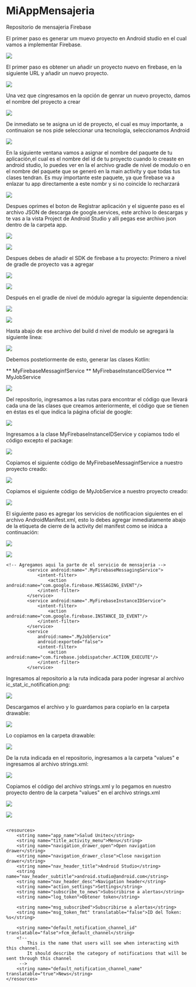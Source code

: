 # MiAppMensajeria
Repositorio de mensajeria Firebase

El primer paso es generar um muevo proyecto en Android studio en el cual vamos a implementar Firebase.

![](.README_images/26a0f75c.png)

El primer paso es obtener un añadir un proyecto nuevo en firebase, en la siguiente URL y añadir un nuevo proyecto.

![](.README_images/d0e2a780.png)

Una vez que cingresamos en la opción de genrar un nuevo proyecto, damos el nombre del proyecto a crear

![](.README_images/0b57599d.png)

De inmediato se te asigna un id de proyecto, el cual es muy importante, a continuaion se nos pide seleccionar una tecnología, seleccionamos Android

![](.README_images/bd7d0267.png)

En la siguiente ventana vamos a asignar el nombre del paquete de tu aplicación,el cual es el nombre del id de tu proyecto cuando lo creaste en android studio, lo puedes ver en la el archivo gradle de nivel de modulo o en el nombre del paquete que se generó en la main activity y que todas tus clases tendran. Es muy importante este paquete, ya que firebase va a enlazar tu app directamente a este nombr y si no coincide lo recharzará 

![](.README_images/63018a56.png)

Despues oprimes el boton de Registrar aplicación y el siguente paso es el archivo JSON de descarga de google.services, este archivo lo descargas y te vas a la vista Project de Android Studio y alli pegas ese archivo json dentro de la carpeta app.

![](.README_images/e110eebd.png)

![](.README_images/4d28272f.png)

Despues debes de añadir el SDK de firebase a tu proyecto: Primero a nivel de gradle de proyecto vas a agregar

![](.README_images/d74cd228.png)

![](.README_images/e35859d6.png)

Después en el gradle de nivel de módulo agregar la siguiente dependencia:

![](.README_images/0cb56e1a.png)

![](.README_images/48499191.png)

Hasta abajo de ese archivo del build d nivel de modulo se agregará la siguiente linea:

![](.README_images/c61da6a2.png)


Debemos postetiormente de esto, generar las clases Kotlin:

** MyFirebaseMessaginfService ** MyFirebaseInstanceIDService ** MyJobService 

![](.README_images/d1228289.png)


Del repositorio, ingresamos a las rutas para encontrar el código que llevará cada una de las clases que creamos anteriormente, el código que se tienen en éstas es el que indica la página oficial de google:

![](.README_images/48f83b6b.png)

Ingresamos a la clase MyFirebaseInstanceIDService y copiamos todo el código excepto el package:

![](.README_images/a09100e6.png)

Copiamos el siguiente código de MyFirebaseMessaginfService a nuestro proyecto creado:

![](.README_images/9ba7af9b.png)

Copiamos el siguiente código de MyJobService a nuestro proyecto creado:

![](.README_images/ec82d98e.png)

El siguiente paso es agregar los servicios de notificacion siguientes en el archivo AndroidManifest.xml, esto lo debes agregar inmediatamente abajo de la etiqueta de cierre de la activity del manifest
como se inidca a continuación:

![](.README_images/3e2a1963.png)

![](.README_images/7dcb1b6c.png)

```
<!-- Agregamos aqui la parte de el servicio de mensajeria -->
        <service android:name=".MyFirebaseMessagingService">
            <intent-filter>
                <action android:name="com.google.firebase.MESSAGING_EVENT"/>
            </intent-filter>
        </service>
        <service android:name=".MyFirebaseInstanceIDService">
            <intent-filter>
                <action android:name="com.google.firebase.INSTANCE_ID_EVENT"/>
            </intent-filter>
        </service>
        <service
            android:name=".MyJobService"
            android:exported="false">
            <intent-filter>
                <action android:name="com.firebase.jobdispatcher.ACTION_EXECUTE"/>
            </intent-filter>
        </service>
```

Ingresamos al repositorio a la ruta indicada para poder ingresar al archivo ic_stat_ic_notification.png:

![](.README_images/720b8a1c.png)

Descargamos el archivo y lo guardamos para copiarlo en la carpeta drawable:

![](.README_images/325279d6.png)

Lo copiamos en la carpeta drawable:

![](.README_images/7273e227.png)

De la ruta indicada en el repositorio, ingresamos a la carpeta "values" e ingresamos al archivo strings.xml:

![](.README_images/dc182987.png)

Copiamos el código del archivo strings.xml y lo pegamos en nuestro proyecto dentro de la carpeta "values" en el archivo strings.xml

![](.README_images/f5ee98e3.png)

![](.README_images/19685aaf.png)

```

<resources>
    <string name="app_name">Salud Unitec</string>
    <string name="title_activity_menu">Menu</string>
    <string name="navigation_drawer_open">Open navigation drawer</string>
    <string name="navigation_drawer_close">Close navigation drawer</string>
    <string name="nav_header_title">Android Studio</string>
    <string name="nav_header_subtitle">android.studio@android.com</string>
    <string name="nav_header_desc">Navigation header</string>
    <string name="action_settings">Settings</string>
    <string name="subscribe_to_news">Subscribirse a alertas</string>
    <string name="log_token">Obtener token</string>

    <string name="msg_subscribed">Subscribirse a alertas</string>
    <string name="msg_token_fmt" translatable="false">ID del Token: %s</string>

    <string name="default_notification_channel_id" translatable="false">fcm_default_channel</string>
    <!--
        This is the name that users will see when interacting with this channel.
        It should describe the category of notifications that will be sent through this channel
     -->
    <string name="default_notification_channel_name" translatable="true">News</string>
</resources>

```








